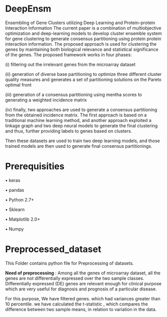 # DeepEnsm
Ensembling of Gene Clusters utilizing Deep Learning and Protein-protein Interaction Information
The current paper is a combination of multiobjective optimization and deep-learning models to develop cluster ensemble system for gene clustering to generate consensus partitioning using protein protein interaction information. The proposed approach is used for clustering the genes by maintaining both biological relevance and statistical significance of the genes.
The proposed framework works in four phases: 

(i)	filtering out the irrelevant genes from the microarray dataset

(ii)	generation of diverse base partitioning to optimize three different cluster quality measures and generates a set of partitioning solutions on the Pareto optimal front

(iii)	generation of a consensus partitioning using mentha scores to generating a weighted incidence matrix

(iv)	finally, two approaches are used to generate a consensus partitioning from the obtained incidence matrix. The first approach is based on a traditional machine learning method, and another approach exploited a linkage graph and two deep neural models to generate the final clustering and thus, further providing labels to genes based on clusters.

Then these datasets are used to train two deep learning models, and those trained models are then used to generate final consensus partitionings.

# **Prerequisities**

•	keras

•	pandas

•	Python 2.7+

•	Sklearn

•	Matplotlib 2.0+

•	Numpy

# **Preprocessed_dataset**

This Folder contains python file for Preprocessing of datasets. 

**Need of preprocessing** : Among all the genes of microarray dataset, all the genes are not differentially expressed over the two sample classes. Differentially expressed (DE) genes are relevant enough for clinical purpose which are very useful for diagnosis and prognosis of a particular disease. 

For this purpose, We have filtered genes. which had variances greater than 10 percentile. we have calculated the t-statistic , which compares the difference between two sample means, in relation to variation in the data.
